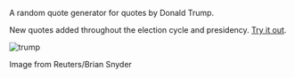 A random quote generator for quotes by Donald Trump. 

New quotes added throughout the election 
cycle and presidency. [Try it out](http://codepen.io/amnavor/full/wMwEOq/).


 
![trump](https://cloud.githubusercontent.com/assets/12720744/17600432/537dbba0-5fb8-11e6-931e-408becee6814.gif)

Image from Reuters/Brian Snyder
